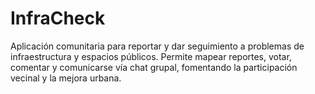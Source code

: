 # InfraCheck
Aplicación comunitaria para reportar y dar seguimiento a problemas de infraestructura y espacios públicos. Permite mapear reportes, votar, comentar y comunicarse vía chat grupal, fomentando la participación vecinal y la mejora urbana.

